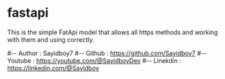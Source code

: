# fastapi
This is the simple FatApi model that allows all https methods and working with them and using correctly.


#-- Author : Sayidboy7
#-- Github : https://github.com/Sayidboy7
#-- Youtube : https://youtube.com/@SayidboyDev
#-- Linekdin : https://linkedin.com/@Sayidboy 
